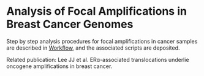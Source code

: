 # Analysis of Focal Amplifications in Breast Cancer Genomes

Step by step analysis procedures for focal amplifications in cancer samples are described in <a href="https://github.com/parklab/focal-amplification/blob/main/Docs/workflow.md">Workflow</a>, and the associated scripts are deposited. 

Related publication:
Lee JJ et al. ERɑ-associated translocations underlie oncogene amplifications in breast cancer.
